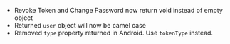 - Revoke Token and Change Password now return void instead of empty object
- Returned `user` object will now be camel case
- Removed `type` property returned in Android. Use `tokenType` instead.

